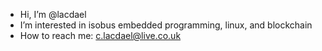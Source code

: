 - Hi, I’m @lacdael
- I’m interested in isobus embedded programming, linux, and blockchain
- How to reach me: c.lacdael@live.co.uk

<!---
lacdael/lacdael is a ✨ special ✨ repository because its `README.md` (this file) appears on your GitHub profile.
You can click the Preview link to take a look at your changes.
--->
